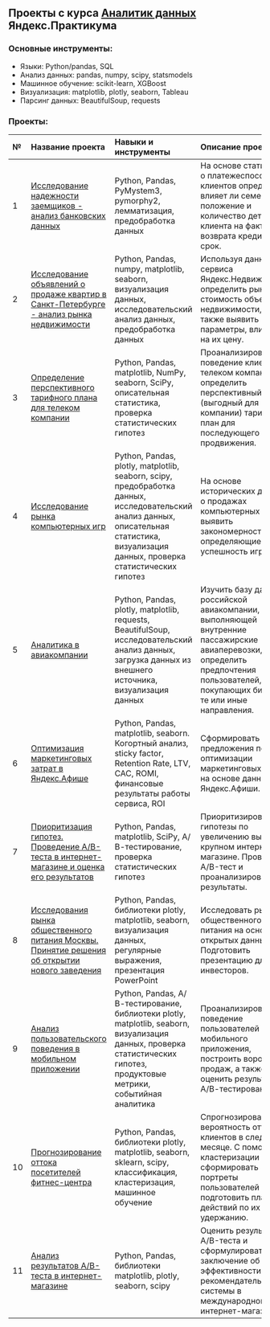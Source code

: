 ## Проекты с курса [Аналитик данных](https://praktikum.yandex.ru/data-analyst/) Яндекс.Практикума

### Основные инструменты:
- Языки: Python/pandas, SQL
- Анализ данных: pandas, numpy, scipy, statsmodels
- Машинное обучение: scikit-learn, XGBoost
- Визуализация: matplotlib, plotly, seaborn, Tableau
- Парсинг данных: BeautifulSoup, requests

### Проекты:
| **№** | **Название проекта** | **Навыки и инструменты** | **Описание проекта**|
|:-|:----|:----|:----------|
| 1 | [Исследование надежности заемщиков - анализ банковских данных](https://github.com/nefella/yandex_praktikum_data_analyst/blob/main/01_reliability_of_borrowers.ipynb) |Python, Pandas, PyMystem3, pymorphy2, лемматизация, предобработка данных | На основе статистики о платежеспособности клиентов определить влияет ли семейное положение и количество детей клиента на факт возврата кредита в срок. |  
| 2 | [Исследование объявлений о продаже квартир в Санкт-Петербурге - анализ рынка недвижимости](https://github.com/nefella/yandex_praktikum_data_analyst/blob/main/02_real_estate_market.ipynb) |Python, Pandas, numpy, matplotlib, seaborn, визуализация данных, исследовательский анализ данных, предобработка данных | Используя данные сервиса Яндекс.Недвижимость, определить рыночную стоимость объектов недвижимости, а также выявить параметры, влияющие на их цену. |
| 3 | [Определение перспективного тарифного плана для телеком компании](https://github.com/nefella/yandex_praktikum_data_analyst/blob/main/03_promising_tariff_plan.ipynb) |Python, Pandas, matplotlib, NumPy, seaborn, SciPy, описательная статистика, проверка статистических гипотез | Проанализировать поведение клиентов телеком компании и определить перспективный (выгодный для компании) тарифный план для последующего его продвижения. |
| 4 | [Исследование рынка компьютерных игр](https://github.com/nefella/yandex_praktikum_data_analyst/blob/main/04_gaming_market_research.ipynb) | Python, Pandas, plotly, matplotlib, seaborn, scipy, предобработка данных, исследовательский анализ данных, описательная статистика, визуализация данных, проверка статистических гипотез | На основе исторических данных о продажах компьютерных игр выявить закономерности, определяющие успешность игры. |
| 5 | [Аналитика в авиакомпании](https://github.com/nefella/yandex_praktikum_data_analyst/blob/main/05_airline_analytics.ipynb) | Python, Pandas, plotly, matplotlib, requests, BeautifulSoup, исследовательский анализ данных, загрузка данных из внешнего источника, визуализация данных | Изучить базу данных российской авиакомпании, выполняющей внутренние пассажирские авиаперевозки, и определить предпочтения пользователей, покупающих билеты на те или иные направления. |
| 6 | [Оптимизация маркетинговых затрат в Яндекс.Афише](https://github.com/nefella/yandex_praktikum_data_analyst/blob/main/06_analytics_in_Yandex_Afisha.ipynb) | Python, Pandas, matplotlib, seaborn. Когортный анализ, sticky factor, Retention Rate, LTV, САС, ROMI, финансовые результаты работы сервиса, ROI | Сформировать предложения по оптимизации маркетинговых затрат на основе данных от Яндекс.Афиши. |
| 7 | [Приоритизация гипотез. Проведение А/В-теста в интернет-магазине и оценка его результатов](https://github.com/nefella/yandex_praktikum_data_analyst/blob/main/07_hypotheses_and_AB_testing.ipynb) | Python, Pandas, matplotlib, SciPy, А/В-тестирование, проверка статистических гипотез | Приоритизировать гипотезы по увеличению выручки в крупном интернет-магазине. Провести A/B-тест и проанализировать его результаты. 
| 8 | [Исследования рынка общественного питания Москвы. Принятие решения об открытии нового заведения](https://github.com/nefella/yandex_praktikum_data_analyst/blob/main/08_catering_market.ipynb) | Python, Pandas, библиотеки plotly, matplotlib, seaborn, визуализация данных, регулярные выражения, презентация PowerPoint | Исследовать рынок общественного питания на основе открытых данных. Подготовить презентацию для инвесторов.
| 9 | [Анализ пользовательского поведения в мобильном приложении](https://github.com/nefella/yandex_praktikum_data_analyst/blob/main/09_user_behavior_in_the_app.ipynb) | Python, Pandas, А/В-тестирование, библиотеки plotly, matplotlib, seaborn, визуализация данных, проверка статистических гипотез, продуктовые метрики, событийная аналитика | Проанализировать поведение пользователей мобильного приложения, построить воронку продаж, а также оценить результаты А/А/В-тестирования. |
| 10 | [Прогнозирование оттока посетителей фитнес-центра](https://github.com/nefella/yandex_praktikum_data_analyst/blob/main/10_churn_forecast.ipynb) | Python, Pandas, библиотеки plotly, matplotlib, seaborn, sklearn, scipy, классификация, кластеризация, машинное обучение | Спрогнозировать вероятность оттока клиентов в следующем месяце. С помощью кластеризации сформировать портреты пользователей и подготовить план действий по их удержанию. |
| 11 | [Анализ результатов A/B-теста в интернет-магазине]() | Python, Pandas, библиотеки matplotlib, plotly, seaborn, scipy | Оценить результаты A/B-теста и сформулировать заключение об эффективности новой рекомендательной системы в международном интернет-магазине. |


